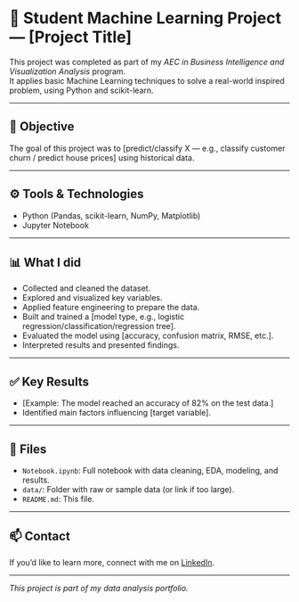 ##
# 🧩 Student Machine Learning Project — [Project Title]

This project was completed as part of my *AEC in Business Intelligence and Visualization Analysis* program.  
It applies basic Machine Learning techniques to solve a real-world inspired problem, using Python and scikit-learn.

---

## 📌 Objective

The goal of this project was to [predict/classify X — e.g., classify customer churn / predict house prices] using historical data.

---

## ⚙️ Tools & Technologies

- Python (Pandas, scikit-learn, NumPy, Matplotlib)
- Jupyter Notebook

---

## 📊 What I did

- Collected and cleaned the dataset.
- Explored and visualized key variables.
- Applied feature engineering to prepare the data.
- Built and trained a [model type, e.g., logistic regression/classification/regression tree].
- Evaluated the model using [accuracy, confusion matrix, RMSE, etc.].
- Interpreted results and presented findings.

---

## ✅ Key Results

- [Example: The model reached an accuracy of 82% on the test data.]
- Identified main factors influencing [target variable].

---

## 📂 Files

- `Notebook.ipynb`: Full notebook with data cleaning, EDA, modeling, and results.
- `data/`: Folder with raw or sample data (or link if too large).
- `README.md`: This file.

---

## 📫 Contact

If you’d like to learn more, connect with me on [LinkedIn](your-linkedin).

---

*This project is part of my data analysis portfolio.*
